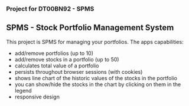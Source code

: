 ### Project for DT00BN92 - SPMS

## SPMS - Stock Portfolio Management System
This project is SPMS for managing your portfolios.
The apps capabilities:
- add/remove portfolios (up to 10)
- add/remove stocks in a portfolio (up to 50)
- calculates total value of a portfolio
- persists throughout browser sessions (with cookies)
- shows line chart of the historic values of the stocks in the portfolio
- you can show/hide the stocks in the chart by clicking on them in the legend
- responsive design